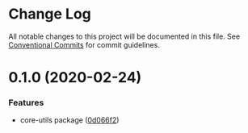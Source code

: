 # Change Log

All notable changes to this project will be documented in this file.
See [Conventional Commits](https://conventionalcommits.org) for commit guidelines.

# 0.1.0 (2020-02-24)

### Features

-   core-utils package ([0d066f2](https://github.com/zitronensaure/library/commit/0d066f24020c23f929822a15938fba313dd4277f))
